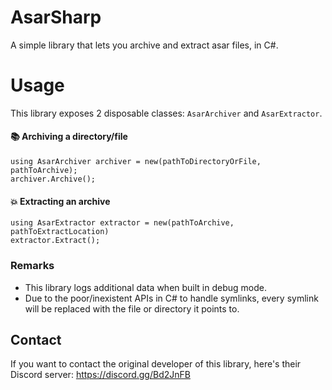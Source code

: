 ﻿# AsarSharp
A simple library that lets you archive and extract asar files, in C#.

# Usage
This library exposes 2 disposable classes: `AsarArchiver` and `AsarExtractor`.

#### 📚 Archiving a directory/file 
```
using AsarArchiver archiver = new(pathToDirectoryOrFile, pathToArchive);
archiver.Archive();
```

#### 💥 Extracting an archive 
```
using AsarExtractor extractor = new(pathToArchive, pathToExtractLocation)
extractor.Extract();
```

### Remarks
- This library logs additional data when built in debug mode.
- Due to the poor/inexistent APIs in C# to handle symlinks, every symlink will be replaced with the file or directory it points to.

## Contact
If you want to contact the original developer of this library, here's their Discord server: https://discord.gg/Bd2JnFB